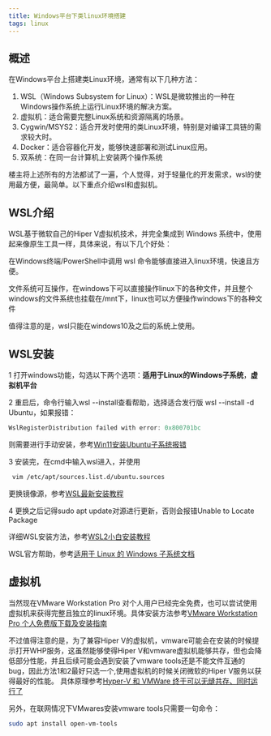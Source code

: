 ```yaml
---
title: Windows平台下类linux环境搭建
tags: linux
---
```


## 概述
在Windows平台上搭建类Linux环境，通常有以下几种方法：


1. WSL（Windows Subsystem for Linux）：WSL是微软推出的一种在 Windows操作系统上运行Linux环境的解决方案。
2. 虚拟机：适合需要完整Linux系统和资源隔离的场景。
3. Cygwin/MSYS2：适合开发时使用的类Linux环境，特别是对编译工具链的需求较大时。
4. Docker：适合容器化开发，能够快速部署和测试Linux应用。
5. 双系统：在同一台计算机上安装两个操作系统


<!--more-->
楼主将上述所有的方法都试了一遍，个人觉得，对于轻量化的开发需求，wsl的使用最方便，最简单。以下重点介绍wsl和虚拟机。


## WSL介绍
WSL基于微软自己的Hiper V虚拟机技术，并完全集成到 Windows 系统中，使用起来像原生工具一样，具体来说，有以下几个好处：

在Windows终端/PowerShell中调用 wsl 命令能够直接进入linux环境，快速且方便。

文件系统可互操作，在windows下可以直接操作linux下的各种文件，并且整个windows的文件系统也挂载在/mnt下，linux也可以方便操作windows下的各种文件

值得注意的是，wsl只能在windows10及之后的系统上使用。


## WSL安装


1 打开windows功能，勾选以下两个选项：**适用于Linux的Windows子系统**，**虚拟机平台**

2 重启后，命令行输入wsl --install查看帮助，选择适合发行版
wsl --install -d Ubuntu，如果报错：

```powershell
WslRegisterDistribution failed with error: 0x800701bc
```
则需要进行手动安装，参考[Win11安装Ubuntu子系统报错](https://blog.csdn.net/qq_51908382/article/details/140606794)

3 安装完，在cmd中输入wsl进入，并使用
```bash
 vim /etc/apt/sources.list.d/ubuntu.sources 
 ```
 更换镜像源，参考[WSL最新安装教程](https://blog.csdn.net/wangtcCSDN/article/details/137950545)


4 更换之后记得sudo apt update对源进行更新，否则会报错Unable to Locate Package

详细WSL安装方法，参考[WSL2小白安装教程](https://blog.csdn.net/x777777x/article/details/141092913)


WSL官方帮助，参考[适用于 Linux 的 Windows 子系统文档](https://learn.microsoft.com/zh-cn/windows/wsl/)


## 虚拟机
当然现在VMware Workstation Pro 对个人用户已经完全免费，也可以尝试使用虚拟机来获得完整且独立的linux环境。具体安装方法参考[VMware Workstation Pro 个人免费版下载及安装指南](https://www.cnblogs.com/EthanS/p/18211302)

不过值得注意的是，为了兼容Hiper V的虚拟机，vmware可能会在安装的时候提示打开WHP服务，这虽然能够使得Hiper V和vmware虚拟机能够共存，但也会降低部分性能，并且后续可能会遇到安装了vmware tools还是不能文件互通的bug，因此方法1和2最好只选一个,使用虚拟机的时候关闭微软的Hiper V服务以获得最好的性能。
具体原理参考[Hyper-V 和 VMWare 终于可以无缝共存、同时运行了](https://zhuanlan.zhihu.com/p/161578626)

另外，在联网情况下VMwares安装vmware tools只需要一句命令：

```bash
sudo apt install open-vm-tools

````